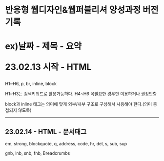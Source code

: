    <h1>반응형 웹디자인&웹퍼블리셔 양성과정 버전기록<h1>
   <p>ex)날짜 - 제목 - 요약</p>
   <p>23.02.13 시작 - HTML</h2>
   <p>H1~H6, p, br, inline, block</p>
   <p>H1~H3는 검색키워드로 활용가능하다. H4~H6 꼭필요한 경우만 이용하거나 권장안함<p>
   <p>block과 inline 태그는 의미에 맞게 외부/내부 구조로 구성해서 사용해야 한다.(의미 중첩되지 않도록)</p>
   <hr>
   <h2>23.02.14 - HTML - 문서태그</h2>
   <p>em, strong, blockquote, q, address, code, hr, del, s, sub, sup</p>
   <p>gnb, lnb, snb, fnb, Breadcrumbs</p>
